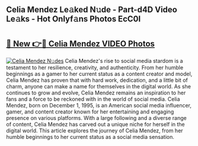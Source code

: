 ## Celia Mendez Le𝚊ked N𝚞de - Part-d4D Video Le𝚊ks - Hot Onlyf𝚊ns Photos EcC0I

# <h2><a href="http://ab90768.deff.icu/?id=Celia+Mendez">🔗 New 👉🔴 Celia Mendez VIDEO Photos</a></h2>

[![Celia Mendez N𝚞des](https://i.imgur.com/rIISA9y.gif)](http://ab90768.deff.icu/?id=Celia+Mendez)
Celia Mendez's rise to social media stardom is a testament to her resilience, creativity, and authenticity. From her humble beginnings as a gamer to her current status as a content creator and model, Celia Mendez has proven that with hard work, dedication, and a little bit of charm, anyone can make a name for themselves in the digital world. As she continues to grow and evolve, Celia Mendez remains an inspiration to her fans and a force to be reckoned with in the world of social media. Celia Mendez, born on December 1, 1995, is an American social media influencer, gamer, and content creator known for her entertaining and engaging presence on various platforms. With a large following and a diverse range of content, Celia Mendez has carved out a unique niche for herself in the digital world. This article explores the journey of Celia Mendez, from her humble beginnings to her current status as a social media sensation.
